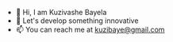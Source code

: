 - 👋 Hi, I am Kuzivashe Bayela
- 👀 Let's develop something innovative
- 📫 You can reach me at kuzibaye@gmail.com

<!---
kuzivashe/kuzivashe is a ✨ special ✨ repository because its `README.md` (this file) appears on your GitHub profile.
You can click the Preview link to take a look at your changes.
--->
